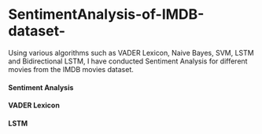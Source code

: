 # SentimentAnalysis-of-IMDB-dataset-
Using various algorithms such as VADER Lexicon, Naive Bayes, SVM, LSTM and Bidirectional LSTM, I have conducted Sentiment Analysis for different movies from the IMDB movies dataset.

#### Sentiment Analysis
#### VADER Lexicon 
#### LSTM
